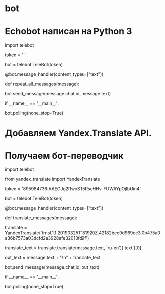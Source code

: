 # bot
# Echobot написан на Python 3
<body>
<p>import telebot</p>
<p>token = ' '</p>
<p>bot = telebot.TeleBot(token)</p>
<p> </p>
<p>@bot.message_handler(content_types=["text"])</p>
<p>def repeat_all_messages(message): </p>
   <p> bot.send_message(message.chat.id, message.text)</p>
<p> </p>
<p>if __name__ == '__main__':</p>
    <p> bot.polling(none_stop=True)</p>
</body>   
</html>

# Добавляем Yandex.Translate API.
# Получаем бот-переводчик
</body>
<p>import telebot</p>
<p>from yandex_translate import YandexTranslate </p>
<p>token = '895984736:AAEGJg2l1woST5RseHHv-FUWAYpOjIbUin4'</p>
<p>bot = telebot.TeleBot(token)</p>
<p>@bot.message_handler(content_types=["text"])</p>
<p>def translate_messages(message):</p>
    <p>translate = YandexTranslate('trnsl.1.1.20190325T181920Z.42182bec9d969ec3.0b475a0a36b7573a03dcfd2a3928afe32013fd9f') </p>
    <p>translate_text = translate.translate(message.text, 'ru-en')['text'][0]</p>
    <p>out_text = message.text + "\n" + translate_text</p>
   <p> bot.send_message(message.chat.id, out_text)</p>
<p>if __name__ == '__main__':</p>
    <p>bot.polling(none_stop=True)  </p>
      <p> </p>
</body>
</html>
